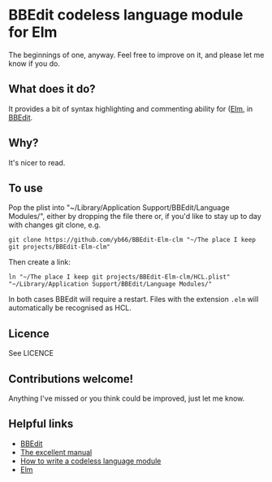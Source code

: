 # BBEdit codeless language module for Elm #

The beginnings of one, anyway. Feel free to improve on it, and please let me know if you do.

## What does it do?

It provides a bit of syntax highlighting and commenting ability for ([Elm](https://elm-lang.org/), in [BBEdit](https://www.barebones.com/support/bbedit/).

## Why?

It's nicer to read.

## To use

Pop the plist into "~/Library/Application Support/BBEdit/Language Modules/", either by dropping the file there or, if you'd like to stay up to day with changes git clone, e.g.

    git clone https://github.com/yb66/BBEdit-Elm-clm "~/The place I keep git projects/BBEdit-Elm-clm"

Then create a link:

    ln "~/The place I keep git projects/BBEdit-Elm-clm/HCL.plist" "~/Library/Application Support/BBEdit/Language Modules/"

In both cases BBEdit will require a restart. Files with the extension `.elm` will automatically be recognised as HCL.

## Licence

See LICENCE


## Contributions welcome!

Anything I've missed or you think could be improved, just let me know.

## Helpful links

- [BBEdit](https://www.barebones.com/products/bbedit/)
- [The excellent manual](https://s3.amazonaws.com/BBSW-download/BBEdit_12.6_User_Manual.pdf)
- [How to write a codeless language module](https://www.barebones.com/support/develop/clm.html)
- [Elm](https://elm-lang.org/)
